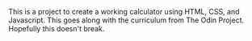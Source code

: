 This is a project to create a working calculator using HTML, CSS, and Javascript. This goes along with the curriculum from The Odin Project.
Hopefully this doesn't break.